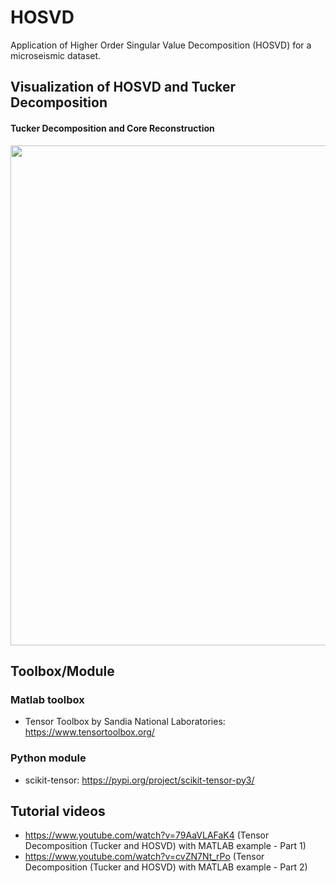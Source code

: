 # HOSVD

Application of Higher Order Singular Value Decomposition (HOSVD) for a microseismic dataset. 

## Visualization of HOSVD and Tucker Decomposition

#### Tucker Decomposition and Core Reconstruction
<img src="https://user-images.githubusercontent.com/65777681/84037531-566c8e00-a964-11ea-8033-11eff5c1844a.JPG" width="800">

## Toolbox/Module

### Matlab toolbox

* Tensor Toolbox by Sandia National Laboratories: https://www.tensortoolbox.org/

### Python module

* scikit-tensor: https://pypi.org/project/scikit-tensor-py3/

## Tutorial videos

* https://www.youtube.com/watch?v=79AaVLAFaK4  (Tensor Decomposition (Tucker and HOSVD) with MATLAB example - Part 1)
* https://www.youtube.com/watch?v=cvZN7Nt_rPo  (Tensor Decomposition (Tucker and HOSVD) with MATLAB example - Part 2)

